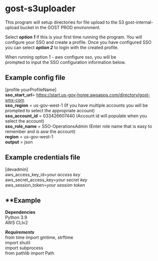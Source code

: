 # **gost-s3uploader**
This program will setup directories for file upload to the S3 gost-internal-upload bucket in the GOST PROD environment.

Select ***option 1*** if this is your first time running the program. You will configure your SSO and create a profile. Once you have configured SSO you can select ***option 2*** to login with the created profile. 

When running option 1 - aws configure sso, you will be<br> prompted to input the SSO configuration information below.

## **Example config file**
[profile yourProfileName]<br>
**sso_start_url**= https://start.us-gov-home.awsapps.com/directory/gost-smx-com<br>
**sso_region** = us-gov-west-1 (If you have multiple accounts you will be prompted to select the appropriate account)<br> 
**sso_account_id** = 033426607440 (Account id will populate when you select the account)<br>
**sso_role_name** = SSO-OperationsAdmin (Enter role name that is easy to remember and is asw the account)<br>
**region** = us-gov-west-1<br>
**output** = json<br>

## **Example credentials file**
[devadmin]<br>
aws_access_key_id=*your access key*<br>
aws_secret_access_key=*your secret key*<br>
aws_session_token=*your session token*

## **Example 

**Dependencies**<br>
Python 3.9<br>
AWS CLIv2

***Requirements***<br>
from time import gmtime, strftime<br>
import shutil<br>
import subprocess<br>
from pathlib import Path<br>



